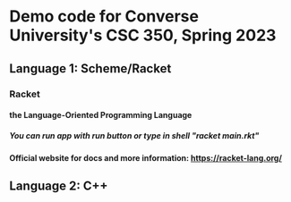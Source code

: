 # Demo code for Converse University's CSC 350, Spring 2023

## Language 1: Scheme/Racket

### Racket
#### the Language-Oriented Programming Language
##### You can run app with run button or type in shell "racket main.rkt"

#### Official website for docs and more information: https://racket-lang.org/

## Language 2: C++
